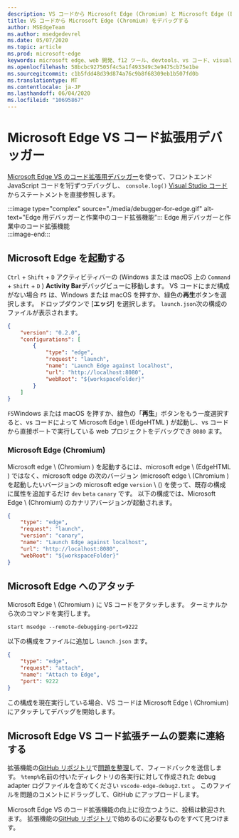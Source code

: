 ```yaml
---
description: VS コードから Microsoft Edge (Chromium) と Microsoft Edge (EdgeHTML) をデバッグする方法
title: VS コードから Microsoft Edge (Chromium) をデバッグする
author: MSEdgeTeam
ms.author: msedgedevrel
ms.date: 05/07/2020
ms.topic: article
ms.prod: microsoft-edge
keywords: microsoft edge、web 開発、f12 ツール、devtools、vs コード、visual studio コード、デバッガー
ms.openlocfilehash: 58bcbc927505f4c5a1f493349c3e9475cb75e1be
ms.sourcegitcommit: c1b5fdd48d39d874a76c9b8f68309eb1b507fd0b
ms.translationtype: MT
ms.contentlocale: ja-JP
ms.lasthandoff: 06/04/2020
ms.locfileid: "10695867"
---
```

# Microsoft Edge VS コード拡張用デバッガー  

[Microsoft Edge VS のコード拡張用デバッガー][VisualstudioMarketplaceDebuggerMicrosoftEdge]を使って、フロントエンド JavaScript コードを1行ずつデバッグし、 `console.log()` [Visual Studio コード][VisualstudioCode]からステートメントを直接参照します。  

:::image type="complex" source="./media/debugger-for-edge.gif" alt-text="Edge 用デバッガーと作業中のコード拡張機能":::
   Edge 用デバッガーと作業中のコード拡張機能  
:::image-end:::

<!--![Debugger for Edge VS Code extension at work][ImageGifDebuggerEdge]  -->  

## Microsoft Edge を起動する  

`Ctrl` + `Shift` + `D` アクティビティバーの (Windows または macOS 上の `Command` + `Shift` + `D` ) **Activity Bar**デバッグビューに移動します。  VS コードにまだ構成がない場合 `F5` は、Windows または macOS を押すか、緑色の**再生**ボタンを選択します。  ドロップダウンで [**エッジ**] を選択します。  `launch.json`次の構成のファイルが表示されます。  

```json
{
    "version": "0.2.0",
    "configurations": [
        {
            "type": "edge",
            "request": "launch",
            "name": "Launch Edge against localhost",
            "url": "http://localhost:8080",
            "webRoot": "${workspaceFolder}"
        }
    ]
}
```  

`F5`Windows または macOS を押すか、緑色の「**再生**」ボタンをもう一度選択すると、vs コードによって Microsoft Edge \ (EdgeHTML \) が起動し、vs コードから直接ポートで実行している web プロジェクトをデバッグでき `8080` ます。  

### Microsoft Edge (Chromium)  

Microsoft edge \ (Chromium \) を起動するには、microsoft edge \ (EdgeHTML \) ではなく、microsoft edge の次のバージョン (microsoft edge \ (Chromium \) を起動したいバージョンの microsoft edge `version` \ (\) を使って、既存の構成に属性を追加するだけ `dev` `beta` `canary` です。 以下の構成では、Microsoft Edge \ (Chromium) のカナリアバージョンが起動されます。  

```json
{
    "type": "edge",
    "request": "launch",
    "version": "canary",
    "name": "Launch Edge against localhost",
    "url": "http://localhost:8080",
    "webRoot": "${workspaceFolder}"
}
```  

## Microsoft Edge へのアタッチ  

Microsoft Edge \ (Chromium \) に VS コードをアタッチします。  ターミナルから次のコマンドを実行します。  

```console
start msedge --remote-debugging-port=9222
```  

以下の構成をファイルに追加し `launch.json` ます。   

```json
{
    "type": "edge",
    "request": "attach",
    "name": "Attach to Edge",
    "port": 9222
}
```  

この構成を現在実行している場合、VS コードは Microsoft Edge \ (Chromium) にアタッチしてデバッグを開始します。  

## Microsoft Edge VS コード拡張チームの要素に連絡する    

拡張機能の[GitHub リポジトリ][GithubMicrosoftVscodeEdgeDebug2]で[問題を整理][GithubMicrosoftVscodeEdgeDebug2NewIssue]して、フィードバックを送信します。  `%temp%`名前の付いたディレクトリの各実行に対して作成された debug adapter ログファイルを含めてください `vscode-edge-debug2.txt` 。  このファイルを問題のコメントにドラッグして、GitHub にアップロードします。  

Microsoft Edge VS のコード拡張機能の向上に役立つように、投稿は歓迎されます。  拡張機能の[GitHub リポジトリ][GithubMicrosoftVscodeEdgeDebug2]で始めるのに必要なものをすべて見つけます。  


<!-- image links -->  

<!--[ImageGifDebuggerEdge]: ./media/debugger-for-edge.gif "Debugger for Edge VS Code extension in action"  -->  
[ImagePngDebuggerEdge]:/media/debugger-for-edge.png "Edge 用のデバッガーとコード拡張の動作"  

<!--links -->  

[VisualstudioCode]: https://code.visualstudio.com "Visual Studio コード"  
[VisualStudioCodeDocs]: https://code.visualstudio.com/Docs "ドキュメント |Visual Studio コード"   

[GithubMicrosoftVscodeEdgeDebug2]: https://github.com/Microsoft/vscode-edge-debug2 "microsoft/vscode-edge-debug2 |GitHub"  
[GithubMicrosoftVscodeEdgeDebug2NewIssue]: https://github.com/Microsoft/vscode-edge-debug2/issues/new "新しい問題-microsoft/vscode-edge-debug2 |GitHub"  

[VisualstudioMarketplaceDebuggerMicrosoftEdge]: https://marketplace.visualstudio.com/items?itemName=msjsdiag.debugger-for-edge "Microsoft Edge 用デバッガー |Visual Studio Marketplace"  
